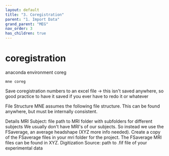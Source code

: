 ```yaml
---
layout: default
title: "3. Coregistration"
parent: "1. Import Data"
grand_parent: "MEG"
nav_order: 3
has_children: true
---
```


# coregistration
anaconda environment coreg

```
mne coreg
```


Save coregistration numbers to an excel file → this isn't saved anywhere, so good practice to have it saved if you ever have to redo it or whatever



File Structure
MNE assumes the following file structure. This can be found anywhere, but must be internally consistent.

Details
MRI Subject: file path to MRI folder with subfolders for different subjects
We usually don't have MRI's of our subjects. So instead we use the FSaverage, an average headshape (XYZ more info needed). Create a copy of the FSaverage files in your mri folder for the project. The FSaverage MRI files can be found in XYZ.
Digitization Source: path to .fif file of your experimental data
